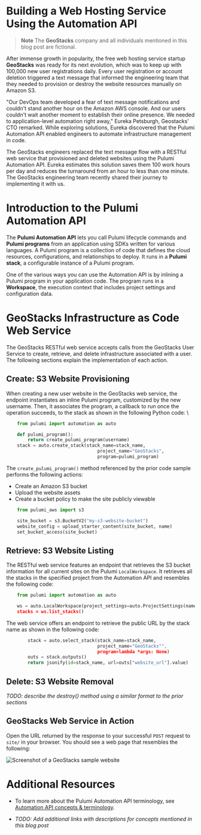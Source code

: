 Building a Web Hosting Service Using the Automation API
=======================================================

> **Note**
> The **GeoStacks** company and all individuals mentioned in this blog post are fictional.

After immense growth in popularity, the free web hosting service startup **GeoStacks**
was ready for its next evolution, which was to keep up with 100,000 new user registrations
daily. Every user registration or account deletion triggered a text message that informed
the engineering team that they needed to provision or destroy the website resources 
manually on Amazon S3.

"Our DevOps team developed a fear of text message notifications and couldn't stand 
another hour on the Amazon AWS console. And our users couldn't wait another moment to
establish their online presence. We needed to application-level automation right away," 
Eureka Petsburgh, Geostacks' CTO remarked. While exploring solutions, Eureka discovered
that the Pulumi Automation API enabled engineers to automate infrastructure management
in code.

The GeoStacks engineers replaced the text message flow with a RESTful web service that
provisioned and deleted websites using the Pulumi Automation API. Eureka estimates this
solution saves them 100 work hours per day and reduces the turnaround from an hour to
less than one minute. The GeoStacks engineering team recently shared their journey to 
implementing it with us.

# Introduction to the Pulumi Automation API

The **Pulumi Automation API** lets you call Pulumi lifecycle commands and **Pulumi programs** 
from an application using SDKs written for various languages. A Pulumi program is a
collection of code that defines the cloud resources, configurations, and relationships to 
deploy. It runs in a **Pulumi stack**, a configurable instance of a Pulumi program.

One of the various ways you can use the Automation API is by inlining a Pulumi program in 
your application code. The program runs in a **Workspace**, the execution context that
includes project settings and configuration data.

# GeoStacks Infrastructure as Code Web Service

The GeoStacks RESTful web service accepts calls from the GeoStacks User Service to
create, retrieve, and delete infrastructure associated with a user. The following
sections explain the implementation of each action.

## Create: S3 Website Provisioning

When creating a new user website in the GeoStacks web service, the endpoint instantiates
an inline Pulumi program, customized by the new username. Then, it associates the program,
a callback to run once the operation succeeds, to the stack as shown in the following
Python code:
\
```python
    from pulumi import automation as auto

    def pulumi_program():
        return create_pulumi_program(username)
    stack = auto.create_stack(stack_name=stack_name,
                                  project_name="GeoStacks",
                                  program=pulumi_program)
```

The ``create_pulumi_program()`` method referenced by the prior code sample performs the
following actions:

- Create an Amazon S3 bucket
- Upload the website assets
- Create a bucket policy to make the site publicly viewable

```python
    from pulumi_aws import s3

    site_bucket = s3.BucketV2("my-s3-website-bucket")
    website_config = upload_starter_content(site_bucket, name)
    set_bucket_access(site_bucket)
```


## Retrieve: S3 Website Listing

The RESTful web service features an endpoint that retrieves the S3 bucket information for 
all current sites on the Pulumi ``LocalWorkspace``. It retrieves all the stacks in the
specified project from the Automation API and resembles the following code:

```python
    from pulumi import automation as auto

    ws = auto.LocalWorkspace(project_settings=auto.ProjectSettings(name="GeoStacks"", runtime="python"))
    stacks = ws.list_stacks()
```

The web service offers an endpoint to retrieve the public URL by the stack name as shown
in the following code:

```python
        stack = auto.select_stack(stack_name=stack_name,
                                  project_name="GeoStacks"",
                                  program=lambda *args: None)
        outs = stack.outputs()
        return jsonify(id=stack_name, url=outs["website_url"].value)
```

## Delete: S3 Website Removal

*TODO: describe the destroy() method using a similar format to the prior sections*


## GeoStacks Web Service in Action

<!-- 
TODO: Explain setup steps such as dependency installation, AWS IAM user credential setup 
for the app, and Pulumi login

Clone the [GeoStacks web service source code](https://github.com/ccho-mongodb/pulumi-writing/tree/main/1-auto) from GitHub.

TODO: List the curl commands to perform actions 

-->

Open the URL returned by the response to your successful ``POST`` request to ``site/`` in your browser.
You should see a web page that resembles the following:

![Screenshot of a GeoStacks sample website](https://github.com/ccho-mongodb/pulumi-writing/blob/main/docs/geostacks_site.png?raw=true)


<!--

curl --header "Content-Type: application/json" \
  --request POST \
  --data '{"username": "chris"}' \
  http://127.0.0.1:5000/site


Sample response:
```
{"id":"chris","url":"s3-website-bucket-abc.s3-website-us-west-2.amazonaws.com"}
```

Sample output:
```
 +  pulumi:pulumi:Stack GeoStacks-chris creating (0s)
@ Updating.....
 +  aws:s3:BucketV2 s3-website-bucket creating (0s)
@ Updating......
 +  aws:s3:BucketV2 s3-website-bucket created (2s)
 +  aws:s3:BucketPublicAccessBlock exampleBucketPublicAccessBlock creating (0s)
 +  aws:s3:BucketObject index creating (0s)
 +  aws:s3:BucketWebsiteConfigurationV2 bucketConfig creating (0s)
 +  aws:s3:BucketObject construction-img creating (0s)
@ Updating....
 +  aws:s3:BucketPublicAccessBlock exampleBucketPublicAccessBlock created (0.78s)
 +  aws:s3:BucketObject index created (0.94s)
 +  aws:s3:BucketWebsiteConfigurationV2 bucketConfig created (1s)
 +  aws:s3:BucketPolicy bucket-policy creating (0s)
 +  aws:s3:BucketObject construction-img created (1s)
@ Updating....
 +  aws:s3:BucketPolicy bucket-policy created (1s)
@ Updating......
 +  pulumi:pulumi:Stack GeoStacks-chris created (8s)
Outputs:
    website_url: "s3-website-bucket-abc.s3-website-us-west-2.amazonaws.com"

Resources:
    + 7 created

Duration: 9s
```

curl -X DELETE http://127.0.0.1:5000/site/chris

Sample response:
```
{"message":"Stack 'chris' resources successfully removed!"}
```

Sample output:

```
@ Destroying....
 -  aws:s3:BucketPolicy bucket-policy deleting (0s)
 -  aws:s3:BucketPolicy bucket-policy deleted (0.84s)
@ Destroying....
 -  aws:s3:BucketPublicAccessBlock exampleBucketPublicAccessBlock deleting (0s)
 -  aws:s3:BucketWebsiteConfigurationV2 bucketConfig deleting (0s)
 -  aws:s3:BucketObject construction-img deleting (0s)
 -  aws:s3:BucketObject index deleting (0s)
 -  aws:s3:BucketPublicAccessBlock exampleBucketPublicAccessBlock deleted (0.58s)
 -  aws:s3:BucketWebsiteConfigurationV2 bucketConfig deleted (0.61s)
@ Destroying....
 -  aws:s3:BucketObject construction-img deleted (0.83s)
 -  aws:s3:BucketObject index deleted (1s)
@ Destroying....
 -  aws:s3:BucketV2 s3-website-bucket deleting (0s)
 -  aws:s3:BucketV2 s3-website-bucket deleted (0.52s)
 -  pulumi:pulumi:Stack GeoStacks-chris deleting (0s)
@ Destroying....
 -  pulumi:pulumi:Stack GeoStacks-chris deleted (0.16s)
Outputs:
  - website_url: "s3-website-bucket-abc.s3-website-us-west-2.amazonaws.com"

Resources:
    - 7 deleted

Duration: 6s
```

--> 
# Additional Resources

- To learn more about the Pulumi Automation API terminology, see [Automation API concepts & terminology](https://www.pulumi.com/docs/iac/packages-and-automation/automation-api/concepts-terminology/).

- *TODO: Add additional links with descriptions for concepts mentioned in this blog post*